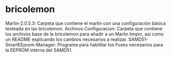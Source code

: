 # bricolemon

Marlin-2.0.5.3: Carpeta que contiene el marlin con una configuración básica testeada en las bricolemon.
Archivos Configuracion: Carpeta que contiene los archivos base de la bricolemon para añadir a un Marlin limpio,
así como un README explicando los cambios necesarios a realizar.
SAMD51-SmartEEprom-Manager: Programa para habilitar los Fuses necesarios para la EEPROM interna del SAMD51.
